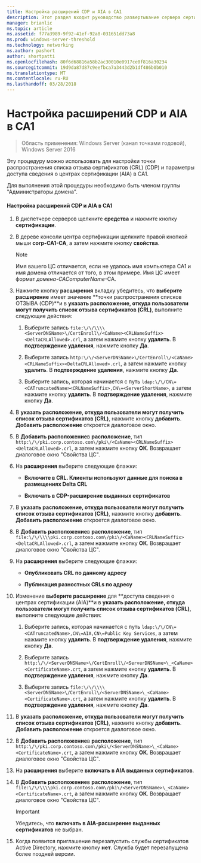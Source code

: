 ```yaml
---
title: Настройка расширений CDP и AIA в CA1
description: Этот раздел входит руководство развертывание сервера сертификатов для развертывания беспроводных и проводных сетей 802.1 X
manager: brianlic
ms.topic: article
ms.assetid: f77a3989-9f92-41ef-92a8-031651dd73a8
ms.prod: windows-server-threshold
ms.technology: networking
ms.author: pashort
author: shortpatti
ms.openlocfilehash: 80f6d68816a58b2ac30010e0917ce0f816a30234
ms.sourcegitcommit: 19d9da87d87c9eefbca7a3443d2b1df486b0b010
ms.translationtype: MT
ms.contentlocale: ru-RU
ms.lasthandoff: 03/28/2018
---
```

# <a name="configure-the-cdp-and-aia-extensions-on-ca1"></a>Настройка расширений CDP и AIA в CA1

>Область применения: Windows Server (канал точками годовой), Windows Server 2016

Эту процедуру можно использовать для настройки точки распространения списка отзыва сертификатов (CRL) (CDP) и параметры доступа сведения о центрах сертификации (AIA) в CA1.  
  
Для выполнения этой процедуры необходимо быть членом группы "Администраторы домена".  
  
#### <a name="to-configure-the-cdp-and-aia-extensions-on-ca1"></a>Настройка расширений CDP и AIA в CA1  
  
1.  В диспетчере серверов щелкните **средства** и нажмите кнопку **сертификации**.  
  
2.  В дереве консоли центра сертификации щелкните правой кнопкой мыши **corp-CA1-CA**, а затем нажмите кнопку **свойства**.  
  
    > [!NOTE]  
    > Имя вашего ЦС отличается, если не удалось имя компьютера CA1 и имя домена отличается от того, в этом примере. Имя ЦС имеет формат *домена*-*CAComputerName*-CA.  
  
3.  Нажмите кнопку **расширения** вкладку убедитесь, что **выберите расширение** имеет значение **точки распространения списков ОТЗЫВА (CDP)**и в **указать расположение, откуда пользователи могут получить список отзыва сертификатов (CRL)**, выполните следующие действия:  
  
    1.  Выберите запись `file:\/\/\\\\<ServerDNSName>\/CertEnroll\/<CaName><CRLNameSuffix><DeltaCRLAllowed>.crl`, а затем нажмите кнопку **удалить**. В **подтверждение удаления**, нажмите кнопку **Да**.  
  
    2.  Выберите запись `http:\/\/<ServerDNSName>\/CertEnroll\/<CaName><CRLNameSuffix><DeltaCRLAllowed>.crl`, а затем нажмите кнопку **удалить**. В **подтверждение удаления**, нажмите кнопку **Да**.  
  
    3.  Выберите запись, которая начинается с путь `ldap:\/\/CN\=<CATruncatedName><CRLNameSuffix>,CN\=<ServerShortName>`, а затем нажмите кнопку **удалить**. В **подтверждение удаления**, нажмите кнопку **Да**.  
  
4.  В **указать расположение, откуда пользователи могут получить список отзыва сертификатов (CRL)**, нажмите кнопку **добавить**. **Добавить расположение** откроется диалоговое окно.  
  
5.  В **Добавить расположение**в **расположение**, тип `http:\/\/pki.corp.contoso.com\/pki\/<CaName><CRLNameSuffix><DeltaCRLAllowed>.crl`, а затем нажмите кнопку **ОК**. Возвращает диалоговое окно "Свойства ЦС".  
  
6.  На **расширения** выберите следующие флажки:  
  
    -   **Включите в CRL. Клиенты используют данные для поиска в размещениях Delta CRL**  
  
    -   **Включать в CDP-расширение выданных сертификатов**  
  
7.  В **указать расположение, откуда пользователи могут получить список отзыва сертификатов (CRL)**, нажмите кнопку **добавить**. **Добавить расположение** откроется диалоговое окно.  
  
8.  В **Добавить расположение**в **расположение**, тип `file:\/\/\\\\pki.corp.contoso.com\/pki\/<CaName><CRLNameSuffix><DeltaCRLAllowed>.crl`, а затем нажмите кнопку **ОК**. Возвращает диалоговое окно "Свойства ЦС".  
  
9. На **расширения** выберите следующие флажки:  
  
    -   **Опубликовать CRL по данному адресу**  
  
    -   **Публикация разностных CRLs по адресу**  
  
10. Изменение **выберите расширение** для **доступа сведения о центрах сертификации (AIA)**и в **указать расположение, откуда пользователи могут получить список отзыва сертификатов (CRL)**, выполните следующие действия:  
  
    1.  Выберите запись, которая начинается с путь `ldap:\/\/CN\=<CATruncatedName>,CN\=AIA,CN\=Public Key Services`, а затем нажмите кнопку **удалить**. В **подтверждение удаления**, нажмите кнопку **Да**.  
  
    2.  Выберите запись `http:\/\/<ServerDNSName>\/CertEnroll\/<ServerDNSName>\_<CaName><CertificateName>.crt`, а затем нажмите кнопку **удалить**. В **подтверждение удаления**, нажмите кнопку **Да**.  
  
    3.  Выберите запись `file:\/\/\\\\<ServerDNSName>\/CertEnroll\/<ServerDNSName>\_<CaName><CertificateName>.crt`, а затем нажмите кнопку **удалить**. В **подтверждение удаления**, нажмите кнопку **Да**.  
  
11. В **указать расположение, откуда пользователи могут получить список отзыва сертификатов (CRL)**, нажмите кнопку **добавить**. **Добавить расположение** откроется диалоговое окно.  
  
12. В **Добавить расположение**в **расположение**, тип `http:\/\/pki.corp.contoso.com\/pki\/<ServerDNSName>\_<CaName><CertificateName>.crt`, а затем нажмите кнопку **ОК**. Возвращает диалоговое окно "Свойства ЦС".  
  
13. На **расширения** выберите **включать в AIA выданных сертификатов**.  
  
14. В **Добавить расположение**в **расположение**, тип `file:\/\/\\\\pki.corp.contoso.com\/pki\/<ServerDNSName>\_<CaName><CertificateName>.crt`, а затем нажмите кнопку **ОК**. Возвращает диалоговое окно "Свойства ЦС".  
  
    > [!IMPORTANT]  
    > Убедитесь, что **включать в AIA-расширение выданных сертификатов** не выбран.  
  
15. Когда появится приглашение перезапустить службы сертификатов Active Directory, нажмите кнопку **нет**. Служба будет перезапущена более поздней версии.  
  


